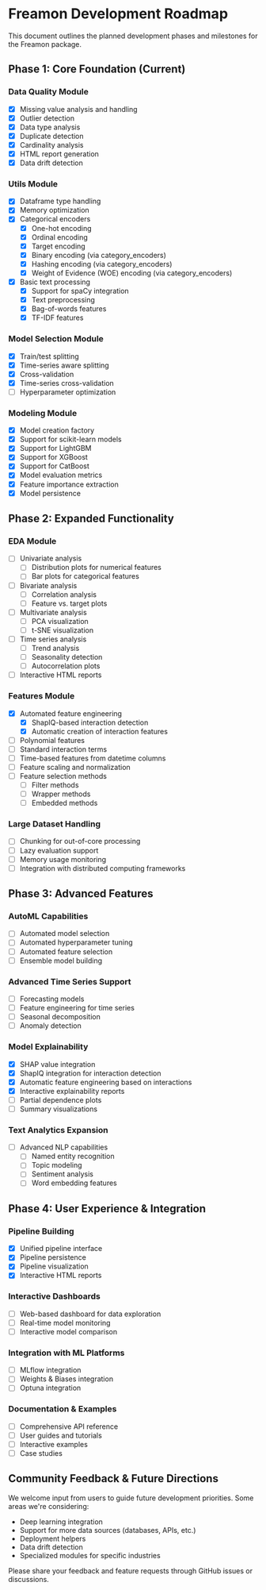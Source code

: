# Freamon Development Roadmap

This document outlines the planned development phases and milestones for the Freamon package.

## Phase 1: Core Foundation (Current)

### Data Quality Module
- [x] Missing value analysis and handling
- [x] Outlier detection
- [x] Data type analysis
- [x] Duplicate detection
- [x] Cardinality analysis
- [x] HTML report generation
- [x] Data drift detection

### Utils Module
- [x] Dataframe type handling
- [x] Memory optimization
- [x] Categorical encoders
  - [x] One-hot encoding
  - [x] Ordinal encoding
  - [x] Target encoding
  - [x] Binary encoding (via category_encoders)
  - [x] Hashing encoding (via category_encoders)
  - [x] Weight of Evidence (WOE) encoding (via category_encoders)
- [x] Basic text processing
  - [x] Support for spaCy integration
  - [x] Text preprocessing
  - [x] Bag-of-words features
  - [x] TF-IDF features

### Model Selection Module
- [x] Train/test splitting
- [x] Time-series aware splitting
- [x] Cross-validation
- [x] Time-series cross-validation
- [ ] Hyperparameter optimization

### Modeling Module
- [x] Model creation factory
- [x] Support for scikit-learn models
- [x] Support for LightGBM
- [x] Support for XGBoost
- [x] Support for CatBoost
- [x] Model evaluation metrics
- [x] Feature importance extraction
- [x] Model persistence

## Phase 2: Expanded Functionality

### EDA Module
- [ ] Univariate analysis
  - [ ] Distribution plots for numerical features
  - [ ] Bar plots for categorical features
- [ ] Bivariate analysis
  - [ ] Correlation analysis
  - [ ] Feature vs. target plots
- [ ] Multivariate analysis
  - [ ] PCA visualization
  - [ ] t-SNE visualization
- [ ] Time series analysis
  - [ ] Trend analysis
  - [ ] Seasonality detection
  - [ ] Autocorrelation plots
- [ ] Interactive HTML reports

### Features Module
- [x] Automated feature engineering
  - [x] ShapIQ-based interaction detection
  - [x] Automatic creation of interaction features
- [ ] Polynomial features
- [ ] Standard interaction terms
- [ ] Time-based features from datetime columns
- [ ] Feature scaling and normalization
- [ ] Feature selection methods
  - [ ] Filter methods
  - [ ] Wrapper methods
  - [ ] Embedded methods

### Large Dataset Handling
- [ ] Chunking for out-of-core processing
- [ ] Lazy evaluation support
- [ ] Memory usage monitoring
- [ ] Integration with distributed computing frameworks

## Phase 3: Advanced Features

### AutoML Capabilities
- [ ] Automated model selection
- [ ] Automated hyperparameter tuning
- [ ] Automated feature selection
- [ ] Ensemble model building

### Advanced Time Series Support
- [ ] Forecasting models
- [ ] Feature engineering for time series
- [ ] Seasonal decomposition
- [ ] Anomaly detection

### Model Explainability
- [x] SHAP value integration
- [x] ShapIQ integration for interaction detection
- [x] Automatic feature engineering based on interactions
- [x] Interactive explainability reports
- [ ] Partial dependence plots
- [ ] Summary visualizations

### Text Analytics Expansion
- [ ] Advanced NLP capabilities
  - [ ] Named entity recognition
  - [ ] Topic modeling
  - [ ] Sentiment analysis
  - [ ] Word embedding features

## Phase 4: User Experience & Integration

### Pipeline Building
- [x] Unified pipeline interface
- [x] Pipeline persistence
- [x] Pipeline visualization
- [x] Interactive HTML reports

### Interactive Dashboards
- [ ] Web-based dashboard for data exploration
- [ ] Real-time model monitoring
- [ ] Interactive model comparison

### Integration with ML Platforms
- [ ] MLflow integration
- [ ] Weights & Biases integration
- [ ] Optuna integration

### Documentation & Examples
- [ ] Comprehensive API reference
- [ ] User guides and tutorials
- [ ] Interactive examples
- [ ] Case studies

## Community Feedback & Future Directions

We welcome input from users to guide future development priorities. Some areas we're considering:

- Deep learning integration
- Support for more data sources (databases, APIs, etc.)
- Deployment helpers
- Data drift detection
- Specialized modules for specific industries

Please share your feedback and feature requests through GitHub issues or discussions.